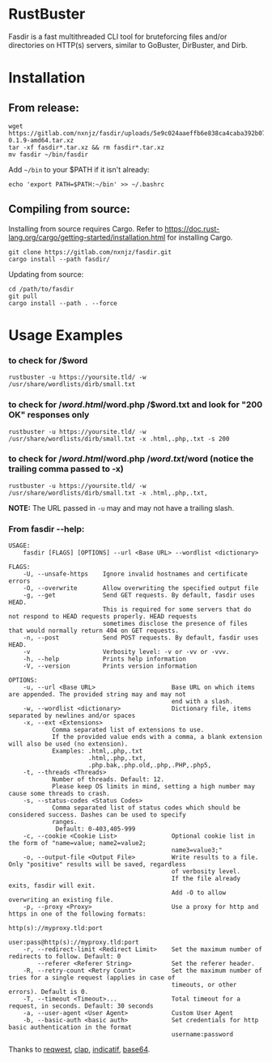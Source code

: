# RustBuster

Fasdir is a fast multithreaded CLI tool for bruteforcing files and/or directories on HTTP(s) servers, similar to GoBuster, DirBuster, and Dirb.

# Installation

## From release:

```
wget https://gitlab.com/nxnjz/fasdir/uploads/5e9c024aaeffb6e838ca4caba392b077/fasdir-0.1.9-amd64.tar.xz
tar -xf fasdir*.tar.xz && rm fasdir*.tar.xz
mv fasdir ~/bin/fasdir
```
Add `~/bin` to your $PATH if it isn't already:

```
echo 'export PATH=$PATH:~/bin' >> ~/.bashrc
```

## Compiling from source:

Installing from source requires Cargo. Refer to https://doc.rust-lang.org/cargo/getting-started/installation.html for installing Cargo.

```
git clone https://gitlab.com/nxnjz/fasdir.git
cargo install --path fasdir/
```

Updating from source:

```
cd /path/to/fasdir
git pull
cargo install --path . --force
```

# Usage Examples

### to check for /$word
`rustbuster -u https://yoursite.tld/ -w /usr/share/wordlists/dirb/small.txt`

### to check for /$word.html /$word.php /$word.txt and look for "200 OK" responses only
`rustbuster -u https://yoursite.tld/ -w /usr/share/wordlists/dirb/small.txt -x .html,.php,.txt -s 200`

### to check for /$word.html /$word.php /$word.txt /$word (notice the trailing comma passed to -x)
`rustbuster -u https://yoursite.tld/ -w /usr/share/wordlists/dirb/small.txt -x .html,.php,.txt,`

**NOTE:** The URL passed in `-u` may and may not have a trailing slash.

### From fasdir --help:

```
USAGE:
    fasdir [FLAGS] [OPTIONS] --url <Base URL> --wordlist <dictionary>

FLAGS:
    -U, --unsafe-https    Ignore invalid hostnames and certificate errors
    -O, --overwrite       Allow overwriting the specified output file
    -g, --get             Send GET requests. By default, fasdir uses HEAD.
                          This is required for some servers that do not respond to HEAD requests properly. HEAD requests
                          sometimes disclose the presence of files that would normally return 404 on GET requests.
    -n, --post            Send POST requests. By default, fasdir uses HEAD.
    -v                    Verbosity level: -v or -vv or -vvv. 
    -h, --help            Prints help information
    -V, --version         Prints version information

OPTIONS:
    -u, --url <Base URL>                     Base URL on which items are appended. The provided string may and may not
                                             end with a slash.
    -w, --wordlist <dictionary>              Dictionary file, items separated by newlines and/or spaces
    -x, --ext <Extensions>
            Comma separated list of extensions to use.
            If the provided value ends with a comma, a blank extension will also be used (no extension).
            Examples: .html,.php,.txt
                      .html,.php,.txt,
                      .php.bak,.php.old,.php,.PHP,.php5,
    -t, --threads <Threads>
            Number of threads. Default: 12.
            Please keep OS limits in mind, setting a high number may cause some threads to crash.
    -s, --status-codes <Status Codes>
            Comma separated list of status codes which should be considered success. Dashes can be used to specify
            ranges.
             Default: 0-403,405-999
    -c, --cookie <Cookie List>               Optional cookie list in the form of "name=value; name2=value2;
                                             name3=value3;"
    -o, --output-file <Output File>          Write results to a file. Only "positive" results will be saved, regardless
                                             of verbosity level.
                                             If the file already exits, fasdir will exit.
                                             Add -O to allow overwriting an existing file.
    -p, --proxy <Proxy>                      Use a proxy for http and https in one of the following formats:
                                             http(s)://myproxy.tld:port
                                             user:pass@http(s)://myproxy.tld:port
    -r, --redirect-limit <Redirect Limit>    Set the maximum number of redirects to follow. Default: 0
        --referer <Referer String>           Set the referer header.
    -R, --retry-count <Retry Count>          Set the maximum number of tries for a single request (applies in case of
                                             timeouts, or other errors). Default is 0.
    -T, --timeout <Timeout>...               Total timeout for a request, in seconds. Default: 30 seconds
    -a, --user-agent <User Agent>            Custom User Agent
    -b, --basic-auth <basic auth>            Set credentials for http basic authentication in the format
                                             username:password
```


Thanks to [reqwest]("https://github.com/seanmonstar/reqwest"), [clap]("https://github.com/clap-rs/clap"), [indicatif]("https://github.com/mitsuhiko/indicatif"), [base64]("https://docs.rs/base64/0.10.1/base64/").

